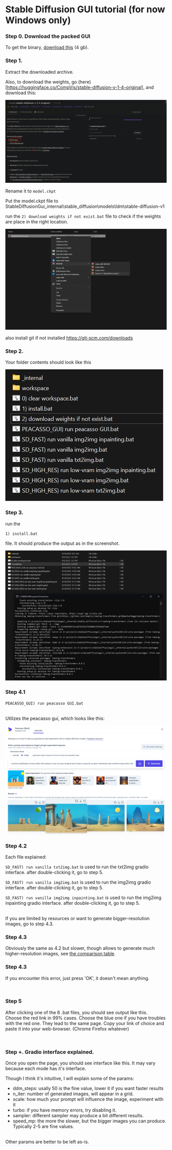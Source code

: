 # Stable Diffusion GUI tutorial (for now Windows only)
### Step 0. Download the packed GUI
To get the binary, 
[download this](https://www.mediafire.com/file/h62kbynofpzkhrd/StableDiffusionGui.zip/file) (4 gb).<br>

### Step 1. 
Extract the downloaded archive.

Also, to download the weights, go (here)[https://huggingface.co/CompVis/stable-diffusion-v-1-4-original], and download this:

<img src="assets/tutorial_imgs/weights.jpg" alt=""/>

Rename it to `model.ckpt`

Put the model.ckpt file to StableDiffusionGui\_internal\stable_diffusion\models\ldm\stable-diffusion-v1

run the `2) download weights if not exist.bat` file to check if the weights are place in the right location.

<img src="assets/tutorial_imgs/step 1.jpg" alt=""/>


also install git if not installed
https://git-scm.com/downloads

### Step 2. 
Your folder contents should look like this

<img src="assets/tutorial_imgs/step 2.jpg" alt=""/>

### Step 3. 
run the 
```
1) install.bat
```
file. It should produce the output as in the screenshot.

<img src="assets/tutorial_imgs/step 3.jpg" alt=""/>

### Step 4.1

`
PEACASSO_GUI) run peacasso GUI.bat
`

<br> Utilizes the peacasso gui, which looks like this:

<img src="assets/tutorial_imgs/peacasso.png" alt=""/>

### Step 4.2
Each file explained:

``` SD_FAST) run vanilla txt2img.bat ``` is used to run the txt2img gradio interface. after double-clicking it, go to step 5.

```SD_FAST) run vanilla img2img.bat``` is used to run the img2img gradio interface. after double-clicking it, go to step 5.

```SD_FAST) run vanilla img2img inpainting.bat``` is used to run the img2img inpainting gradio interface. after double-clicking it, go to step 5.

<br> If you are limited by resources or want to generate bigger-resolution images, go to step 4.3.

### Step 4.3
Obviously the same as 4.2 but slower, though allows to generate much higher-resolution images, see [the comparison table](https://github.com/neonsecret/stable-diffusion#:~:text=Below%20you%20can%20see%20the%20comparison%20table.).

### Step 4.3
If you encounter this error, just press 'OK', it doesn't mean anything.<br>

<img src="assets/tutorial_imgs/step 5.jpg" alt=""/>

### Step 5
After clicking one of the 6 .bat files, you should see output like this.
<br>
Choose the red link in 99% cases.
Choose the blue one if you have troubles with the red one. They  lead to the same page.
Copy your link of choice and paste it into your web-browser. (Chrome Firefox whatever)

<img src="assets/tutorial_imgs/step 6.png" alt=""/>

### Step +. Gradio interface explained.
Once you open the page, you should see interface like this. It may vary because each mode has it's interface. 

Though I think it's intuitive, I will explain some of the params:
- ddm_steps: usally 50 is the fine value, lower it if you want faster results
- n_iter: number of generated images, will appear in a grid.
- scale: how much your prompt will influence the image, experiment with it
- turbo: if you have memory errors, try disabling it.
- sampler: different sampler may produce a bit different results.
- speed_mp: the more the slower, but the bigger images you can produce. Typically 2-5 are fine values.

<br>
Other params are better to be left as-is.

<img src="assets/tutorial_imgs/step 7.jpg" alt=""/>
